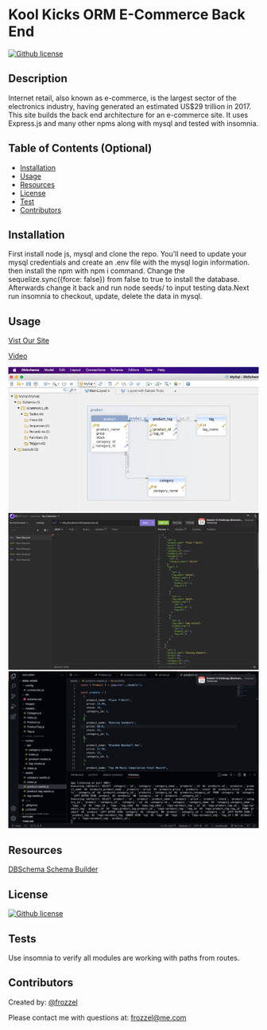  
  # Kool Kicks ORM E-Commerce Back End
 
[![Github license](https://img.shields.io/badge/License-MIT-yellow.svg)](https://opensource.org/licenses/MIT)

  ## Description
  Internet retail, also known as e-commerce, is the largest sector of the electronics industry, having generated an estimated US$29 trillion in 2017. This site builds the back end architecture for an e-commerce site. It uses Express.js and many other npms along with mysql and tested with insomnia.
  
  ## Table of Contents (Optional)
  
  - [Installation](#installation)
  - [Usage](#usage)
  - [Resources](#resources)
  - [License](#license)
  - [Test](#tests)
  - [Contributors](#contributors)
  
  ## Installation
  First install node js, mysql and clone the repo. You'll need to update your mysql credentials and create an .env file with the mysql login information. then install the npm with npm i command.  Change the sequelize.sync({force: false}) from false to true to install the database. Afterwards change it back and run node seeds/  to input testing data.Next run insomnia to checkout, update, delete the data in mysql.
  
  ## Usage
  [Vist Our Site](https://github.com/frozzel/KooL-Kicks)

  [Video](https://youtu.be/O1qExY5LJto)
  
  
![Screen Shots](./images/Screen%20Shot%202022-10-20%20at%208.30.37%20PM.png)
![Screen Shots2](./images/Screen%20Shot%202022-10-23%20at%206.00.56%20PM.png)
![Screen Shots2](./images/Screen%20Shot%202022-10-23%20at%206.02.09%20PM.png)

  ## Resources

  [DBSchema Schema Builder](https://dbschema.com)

  

  
  ## License
  
  [![Github license](https://img.shields.io/badge/License-MIT-yellow.svg)](https://opensource.org/licenses/MIT)
  
  ## Tests

  Use insomnia to verify all modules are working with paths from routes.
  
  ## Contributors 

  Created by: [@frozzel](https://github.com/frozzel)
  
  Please contact me with questions at: frozzel@me.com
 
